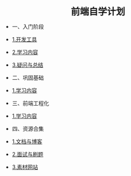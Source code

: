 <b><center><font size=5>前端自学计划</font></center></b>

* 一、入门阶段
 * [1.开发工具](01/a/)
 * [2.学习内容](01/b/)
 * [3.疑问与总结](01/c/)

* 二、巩固基础
 * [1.学习内容](02/a/)

* 三、前端工程化
 * [1.学习内容](03/a/)

* 四、资源合集
* [1.文档与博客](04/a/)
* [2.面试与刷题](04/b/)
* [3.素材网站](04/c/)